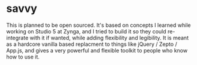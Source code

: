 savvy
=====

This is planned to be open sourced. It's based on concepts I learned while working on Studio 5 at Zynga, and I tried to build it so they could re-integrate with it if wanted, while adding flexibility and legibility. It is meant as a hardcore vanilla based replacment to things like jQuery / Zepto / App.js, and gives a very powerful and flexible toolkit to people who know how to use it.
